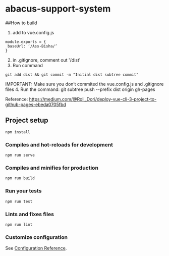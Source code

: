 # abacus-support-system

##How to build
1. add to vue.config.js
```
module.exports = {
 baseUrl: ‘/Ass-Bisha/’
} 
```
2. in .gitignore, comment out '/dist'
3. Run command 
```
git add dist && git commit -m "Initial dist subtree commit" 
```
IMPORTANT: Make sure you don’t commited the vue.config.js and .gitignore files
4. Run the command: git subtree push --prefix dist origin gh-pages

Reference: https://medium.com/@Roli_Dori/deploy-vue-cli-3-project-to-github-pages-ebeda0705fbd

## Project setup
```
npm install
```

### Compiles and hot-reloads for development
```
npm run serve
```

### Compiles and minifies for production
```
npm run build
```

### Run your tests
```
npm run test
```

### Lints and fixes files
```
npm run lint
```

### Customize configuration
See [Configuration Reference](https://cli.vuejs.org/config/).
